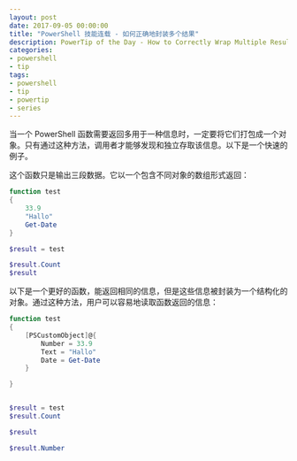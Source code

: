 ```yaml
---
layout: post
date: 2017-09-05 00:00:00
title: "PowerShell 技能连载 - 如何正确地封装多个结果"
description: PowerTip of the Day - How to Correctly Wrap Multiple Results
categories:
- powershell
- tip
tags:
- powershell
- tip
- powertip
- series
---
```

当一个 PowerShell 函数需要返回多用于一种信息时，一定要将它们打包成一个对象。只有通过这种方法，调用者才能够发现和独立存取该信息。以下是一个快速的例子。

这个函数只是输出三段数据。它以一个包含不同对象的数组形式返回：

```powershell
function test
{
    33.9
    "Hallo"
    Get-Date
}

$result = test

$result.Count
$result
```

以下是一个更好的函数，能返回相同的信息，但是这些信息被封装为一个结构化的对象。通过这种方法，用户可以容易地读取函数返回的信息：

```powershell
function test
{
    [PSCustomObject]@{
        Number = 33.9
        Text = "Hallo"
        Date = Get-Date
    }

}


$result = test
$result.Count

$result

$result.Number
```

<!--本文国际来源：[How to Correctly Wrap Multiple Results](http://community.idera.com/powershell/powertips/b/tips/posts/how-to-correctly-wrap-multiple-results)-->
